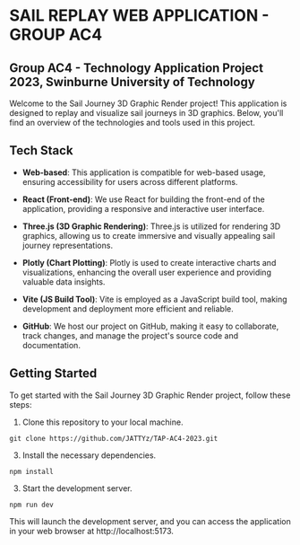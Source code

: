 # SAIL REPLAY WEB APPLICATION - GROUP AC4 
## Group AC4 - Technology Application Project 2023, Swinburne University of Technology

Welcome to the Sail Journey 3D Graphic Render project! This application is designed to replay and visualize sail journeys in 3D graphics. Below, you'll find an overview of the technologies and tools used in this project.

## Tech Stack

- **Web-based**: This application is compatible for web-based usage, ensuring accessibility for users across different platforms.

- **React (Front-end)**: We use React for building the front-end of the application, providing a responsive and interactive user interface.

- **Three.js (3D Graphic Rendering)**: Three.js is utilized for rendering 3D graphics, allowing us to create immersive and visually appealing sail journey representations.

- **Plotly (Chart Plotting)**: Plotly is used to create interactive charts and visualizations, enhancing the overall user experience and providing valuable data insights.

- **Vite (JS Build Tool)**: Vite is employed as a JavaScript build tool, making development and deployment more efficient and reliable.

- **GitHub**: We host our project on GitHub, making it easy to collaborate, track changes, and manage the project's source code and documentation.

## Getting Started

To get started with the Sail Journey 3D Graphic Render project, follow these steps:

1. Clone this repository to your local machine.
```
git clone https://github.com/JATTYz/TAP-AC4-2023.git
```
3. Install the necessary dependencies.
```
npm install
```
3. Start the development server.
```
npm run dev
```
This will launch the development server, and you can access the application in your web browser at http://localhost:5173.

